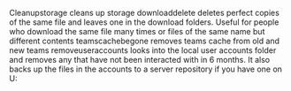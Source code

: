 Cleanupstorage cleans up storage
downloaddelete deletes perfect copies of the same file and leaves one in the download folders. Useful for people who download the same file many times or files of the same name but different contents
teamscachebegone removes teams cache from old and new teams
removeuseraccounts looks into the local user accounts folder and removes any that have not been interacted with in 6 months. It also backs up the files in the accounts to a server repository if you have one on U:
